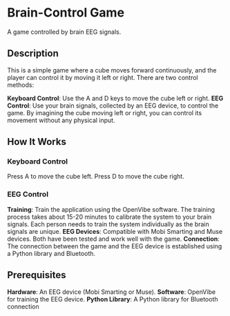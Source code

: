 # Brain-Control Game
A game controlled by brain EEG signals.

## Description
This is a simple game where a cube moves forward continuously, and the player can control it by moving it left or right. There are two control methods:

**Keyboard Control**: Use the A and D keys to move the cube left or right.
**EEG Control**: Use your brain signals, collected by an EEG device, to control the game. By imagining the cube moving left or right, you can control its movement without any physical input.
## How It Works
### Keyboard Control
Press A to move the cube left.
Press D to move the cube right.
### EEG Control
**Training**:
Train the application using the OpenVibe software. The training process takes about 15-20 minutes to calibrate the system to your brain signals. Each person needs to train the system individually as the brain signals are unique.
**EEG Devices**:
Compatible with Mobi Smarting and Muse devices. Both have been tested and work well with the game.
**Connection**:
The connection between the game and the EEG device is established using a Python library and Bluetooth.
## Prerequisites
**Hardware**: An EEG device (Mobi Smarting or Muse).
**Software**: OpenVibe for training the EEG device.
**Python Library**: A Python library for Bluetooth connection
